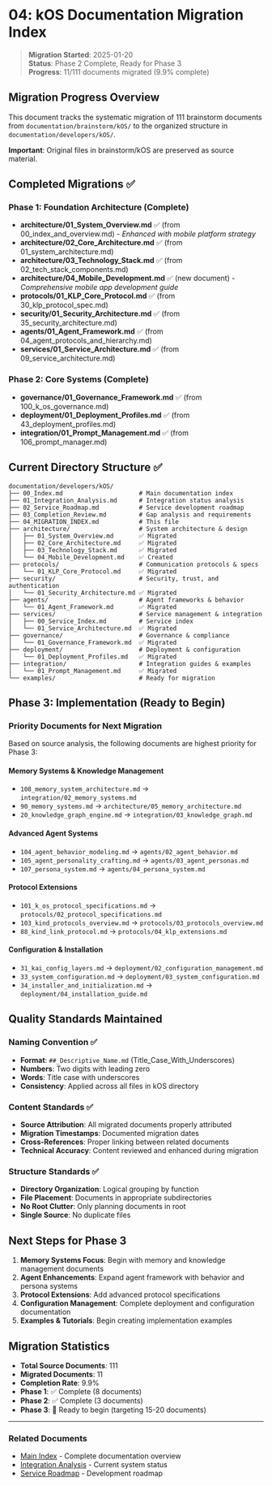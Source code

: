 # 04: kOS Documentation Migration Index

> **Migration Started**: 2025-01-20  
> **Status**: Phase 2 Complete, Ready for Phase 3  
> **Progress**: 11/111 documents migrated (9.9% complete)

## Migration Progress Overview

This document tracks the systematic migration of 111 brainstorm documents from `documentation/brainstorm/kOS/` to the organized structure in `documentation/developers/kOS/`.

**Important**: Original files in brainstorm/kOS are preserved as source material.

## Completed Migrations ✅

### Phase 1: Foundation Architecture (Complete)
- **architecture/01_System_Overview.md** ✅ (from 00_index_and_overview.md) - *Enhanced with mobile platform strategy*
- **architecture/02_Core_Architecture.md** ✅ (from 01_system_architecture.md)
- **architecture/03_Technology_Stack.md** ✅ (from 02_tech_stack_components.md)
- **architecture/04_Mobile_Development.md** ✅ (new document) - *Comprehensive mobile app development guide*
- **protocols/01_KLP_Core_Protocol.md** ✅ (from 30_klp_protocol_spec.md)
- **security/01_Security_Architecture.md** ✅ (from 35_security_architecture.md)
- **agents/01_Agent_Framework.md** ✅ (from 04_agent_protocols_and_hierarchy.md)
- **services/01_Service_Architecture.md** ✅ (from 09_service_architecture.md)

### Phase 2: Core Systems (Complete)
- **governance/01_Governance_Framework.md** ✅ (from 100_k_os_governance.md)
- **deployment/01_Deployment_Profiles.md** ✅ (from 43_deployment_profiles.md)
- **integration/01_Prompt_Management.md** ✅ (from 106_prompt_manager.md)

## Current Directory Structure ✅

```
documentation/developers/kOS/
├── 00_Index.md                     # Main documentation index
├── 01_Integration_Analysis.md      # Integration status analysis
├── 02_Service_Roadmap.md           # Service development roadmap
├── 03_Completion_Review.md         # Gap analysis and requirements
├── 04_MIGRATION_INDEX.md           # This file
├── architecture/                   # System architecture & design
│   ├── 01_System_Overview.md       ✅ Migrated
│   ├── 02_Core_Architecture.md     ✅ Migrated
│   ├── 03_Technology_Stack.md      ✅ Migrated
│   └── 04_Mobile_Development.md    ✅ Created
├── protocols/                      # Communication protocols & specs
│   └── 01_KLP_Core_Protocol.md     ✅ Migrated
├── security/                       # Security, trust, and authentication
│   └── 01_Security_Architecture.md ✅ Migrated
├── agents/                         # Agent frameworks & behavior
│   └── 01_Agent_Framework.md       ✅ Migrated
├── services/                       # Service management & integration
│   ├── 00_Service_Index.md         # Service index
│   └── 01_Service_Architecture.md  ✅ Migrated
├── governance/                     # Governance & compliance
│   └── 01_Governance_Framework.md  ✅ Migrated
├── deployment/                     # Deployment & configuration
│   └── 01_Deployment_Profiles.md   ✅ Migrated
├── integration/                    # Integration guides & examples
│   └── 01_Prompt_Management.md     ✅ Migrated
└── examples/                       # Ready for migration
```

## Phase 3: Implementation (Ready to Begin)

### Priority Documents for Next Migration
Based on source analysis, the following documents are highest priority for Phase 3:

#### Memory Systems & Knowledge Management
- `108_memory_system_architecture.md` → `integration/02_memory_systems.md`
- `90_memory_systems.md` → `architecture/05_memory_architecture.md`
- `20_knowledge_graph_engine.md` → `integration/03_knowledge_graph.md`

#### Advanced Agent Systems
- `104_agent_behavior_modeling.md` → `agents/02_agent_behavior.md`
- `105_agent_personality_crafting.md` → `agents/03_agent_personas.md`
- `107_persona_system.md` → `agents/04_persona_system.md`

#### Protocol Extensions
- `101_k_os_protocol_specifications.md` → `protocols/02_protocol_specifications.md`
- `103_kind_protocols_overview.md` → `protocols/03_protocols_overview.md`
- `88_kind_link_protocol.md` → `protocols/04_klp_extensions.md`

#### Configuration & Installation
- `31_kai_config_layers.md` → `deployment/02_configuration_management.md`
- `33_system_configuration.md` → `deployment/03_system_configuration.md`
- `34_installer_and_initialization.md` → `deployment/04_installation_guide.md`

## Quality Standards Maintained

### Naming Convention ✅
- **Format**: `##_Descriptive_Name.md` (Title_Case_With_Underscores)
- **Numbers**: Two digits with leading zero
- **Words**: Title case with underscores
- **Consistency**: Applied across all files in kOS directory

### Content Standards ✅
- **Source Attribution**: All migrated documents properly attributed
- **Migration Timestamps**: Documented migration dates
- **Cross-References**: Proper linking between related documents
- **Technical Accuracy**: Content reviewed and enhanced during migration

### Structure Standards ✅
- **Directory Organization**: Logical grouping by function
- **File Placement**: Documents in appropriate subdirectories
- **No Root Clutter**: Only planning documents in root
- **Single Source**: No duplicate files

## Next Steps for Phase 3

1. **Memory Systems Focus**: Begin with memory and knowledge management documents
2. **Agent Enhancements**: Expand agent framework with behavior and persona systems
3. **Protocol Extensions**: Add advanced protocol specifications
4. **Configuration Management**: Complete deployment and configuration documentation
5. **Examples & Tutorials**: Begin creating implementation examples

## Migration Statistics

- **Total Source Documents**: 111
- **Migrated Documents**: 11
- **Completion Rate**: 9.9%
- **Phase 1**: ✅ Complete (8 documents)
- **Phase 2**: ✅ Complete (3 documents)
- **Phase 3**: 🎯 Ready to begin (targeting 15-20 documents)

---

### Related Documents
- [Main Index](00_Index.md) - Complete documentation overview
- [Integration Analysis](01_Integration_Analysis.md) - Current system status
- [Service Roadmap](02_Service_Roadmap.md) - Development roadmap 